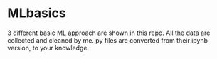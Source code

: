 # MLbasics
3 different basic ML approach are shown in this repo. All the data are collected and cleaned by me.
py files are converted from their ipynb version, to your knowledge.
